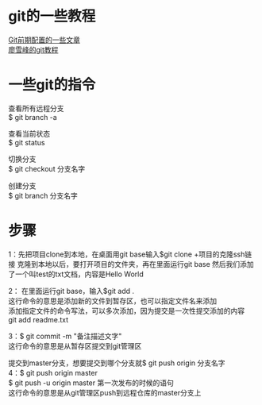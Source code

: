 # git的一些教程                                    <br/>
<a href="https://www.jianshu.com/p/6deca2cfc37a">Git前期配置的一些文章</a>                   <br/>
<a href="https://www.liaoxuefeng.com/wiki/0013739516305929606dd18361248578c67b8067c8c017b000/0013743256916071d599b3aed534aaab22a0db6c4e07fd0000">廖雪峰的git教程</a>
# 一些git的指令
查看所有远程分支             <br/>
$ git branch -a

查看当前状态              <br/>
$ git status

切换分支  <br/>
$ git checkout 分支名字

创建分支  <br/>
$ git branch 分支名字

# 步骤
1：先把项目clone到本地，在桌面用git base输入$git clone +项目的克隆ssh链接
克隆到本地以后，要打开项目的文件夹，再在里面运行git base
然后我们添加了一个叫test的txt文档，内容是Hello World

2： 在里面运行git base，输入$git add .            <br/>
这行命令的意思是添加新的文件到暂存区，也可以指定文件名来添加           <br/>
添加指定文件的命令写法，可以多次添加，因为提交是一次性提交添加的内容<br/>
git add readme.txt

3：$ git commit -m "备注描述文字"              <br/>
这行命令的意思是从暂存区提交到git管理区

提交到master分支，想要提交到哪个分支就$ git push origin 分支名字            <br/>
4：$ git push origin master  <br/>
   $ git push -u origin master          第一次发布的时候的语句  <br/>
这行命令的意思是从git管理区push到远程仓库的master分支上
